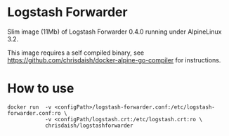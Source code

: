 Logstash Forwarder
==================

Slim image (11Mb) of Logstash Forwarder 0.4.0 running under AlpineLinux 3.2.

This image requires a self compiled binary, see https://github.com/chrisdaish/docker-alpine-go-compiler for instructions.

How to use
=========

```
docker run  -v <configPath>/logstash-forwarder.conf:/etc/logstash-forwarder.conf:ro \
            -v <configPath/logstash.crt:/etc/logstash.crt:ro \
            chrisdaish/logstashforwarder
```
